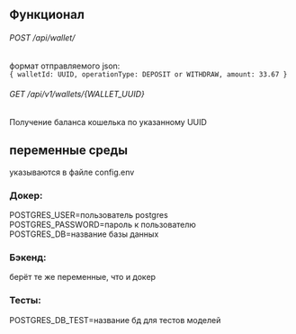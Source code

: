 ## Функционал
###### POST /api/wallet/</br>
формат отправляемого json:</br>
`{
walletId: UUID,
operationType: DEPOSIT or WITHDRAW,
amount: 33.67
}`
###### GET /api/v1/wallets/{WALLET_UUID}
Получение баланса кошелька по указанному UUID

## переменные среды
указываются в файле config.env
### Докер:
POSTGRES_USER=пользователь postgres</br>
POSTGRES_PASSWORD=пароль к пользователю</br>
POSTGRES_DB=название базы данных</br>
### Бэкенд:
берёт те же переменные, что и докер
### Тесты:
POSTGRES_DB_TEST=название бд для тестов моделей
